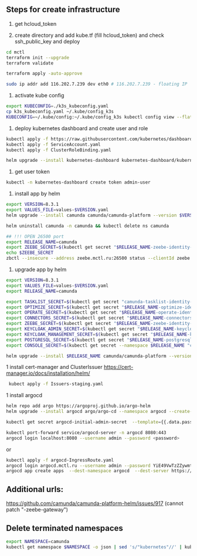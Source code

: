 ## Steps for create infrastructure

1. get hcloud_token

1. create directory and add kube.tf (fill hcloud_token) and check ssh_public_key and deploy

``` bash
cd mctl
terraform init --upgrade
terraform validate
```  

``` bash
terraform apply -auto-approve
```  

``` bash
sudo ip addr add 116.202.7.239 dev eth0 # 116.202.7.239 - floating IP
```    

1. activate kube config

``` bash
export KUBECONFIG=./k3s_kubeconfig.yaml
cp k3s_kubeconfig.yaml ~/.kube/config_k3s
KUBECONFIG=~/.kube/config:~/.kube/config_k3s kubectl config view --flatten > ~/.kube/config
```    

1. deploy kubernetes dashboard and create user and role

```bash
kubectl apply -f https://raw.githubusercontent.com/kubernetes/dashboard/v2.7.0/aio/deploy/recommended.yaml
kubectl apply -f ServiceAccount.yaml
kubectl apply -f ClusterRoleBinding.yaml
```
```bash
helm upgrade --install kubernetes-dashboard kubernetes-dashboard/kubernetes-dashboard --create-namespace --namespace kubernetes-dashboard --version 6.0.8 -f kubernetes-dashboard-values.yaml
```

1. get user token

```bash
kubectl -n kubernetes-dashboard create token admin-user
```

1. install app by helm

```bash
export VERSION=8.3.1
export VALUES_FILE=values-$VERSION.yaml
helm upgrade --install camunda camunda/camunda-platform --version $VERSION -n camunda --create-namespace -f $VALUES_FILE
```

```bash
helm uninstall camunda -n camunda && kubectl delete ns camunda
 ```

```bash
## !!! OPEN 26500 port
export RELEASE_NAME=camunda
export ZEEBE_SECRET=$(kubectl get secret "$RELEASE_NAME-zeebe-identity-secret" -o jsonpath="{.data.zeebe-secret}"   -n $RELEASE_NAME | base64 --decode)
echo $ZEEBE_SECRET
zbctl --insecure --address zeebe.mctl.ru:26500 status --clientId zeebe --clientSecret $ZEEBE_SECRET --authzUrl https://keycloak.mctl.ru/auth/realms/camunda-platform/protocol/openid-connect/token
```

1. upgrade app by helm
```bash
export VERSION=8.3.1
export VALUES_FILE=values-$VERSION.yaml
export RELEASE_NAME=camunda

export TASKLIST_SECRET=$(kubectl get secret "camunda-tasklist-identity-secret" -o jsonpath="{.data.tasklist-secret}" -n $RELEASE_NAME | base64 -d)
export OPTIMIZE_SECRET=$(kubectl get secret "$RELEASE_NAME-optimize-identity-secret" -o jsonpath="{.data.optimize-secret}"   -n $RELEASE_NAME | base64 --decode)
export OPERATE_SECRET=$(kubectl get secret "$RELEASE_NAME-operate-identity-secret" -o jsonpath="{.data.operate-secret}"   -n $RELEASE_NAME | base64 --decode)
export CONNECTORS_SECRET=$(kubectl get secret "$RELEASE_NAME-connectors-identity-secret" -o jsonpath="{.data.connectors-secret}"   -n $RELEASE_NAME | base64 --decode)
export ZEEBE_SECRET=$(kubectl get secret "$RELEASE_NAME-zeebe-identity-secret" -o jsonpath="{.data.zeebe-secret}"   -n $RELEASE_NAME | base64 --decode)
export KEYCLOAK_ADMIN_SECRET=$(kubectl get secret "$RELEASE_NAME-keycloak" -o jsonpath="{.data.admin-password}"   -n $RELEASE_NAME | base64 --decode)
export KEYCLOAK_MANAGEMENT_SECRET=$(kubectl get secret "$RELEASE_NAME-keycloak" -o jsonpath="{.data.management-password}"   -n $RELEASE_NAME | base64 --decode)
export POSTGRESQL_SECRET=$(kubectl get secret "$RELEASE_NAME-postgresql" -o jsonpath="{.data.postgres-password}"   -n $RELEASE_NAME | base64 --decode)
export CONSOLE_SECRET=$(kubectl get secret --namespace $RELEASE_NAME "camunda-console-identity-secret" -o jsonpath="{.data.console-secret}" | base64 -d)

helm upgrade --install $RELEASE_NAME camunda/camunda-platform --version $VERSION   -n $RELEASE_NAME --create-namespace --set global.identity.auth.tasklist.existingSecret=$TASKLIST_SECRET,global.identity.auth.optimize.existingSecret=$OPTIMIZE_SECRET,global.identity.auth.operate.existingSecret=$OPERATE_SECRET,global.identity.auth.console.existingSecret=$CONSOLE_SECRET,global.identity.auth.connectors.existingSecret=$CONNECTORS_SECRET,global.identity.auth.zeebe.existingSecret=$ZEEBE_SECRET -f $VALUES_FILE
```

1 install cert-manager and ClusterIssuer
https://cert-manager.io/docs/installation/helm/

```bash
 kubect apply -f Issuers-staging.yaml
 ```

1 install argocd

```bash
helm repo add argo https://argoproj.github.io/argo-helm
helm upgrade --install argocd argo/argo-cd --namespace argocd --create-namespace -f argocd-values.yaml --version 5.49.0
 ```

```bash
kubectl get secret argocd-initial-admin-secret  --template={{.data.password}}  -n argocd | base64 -d
```

```bash
kubectl port-forward service/argocd-server -n argocd 8080:443
argocd login localhost:8080 --username admin --password <password>
```
or 
```bash
kubectl apply -f argocd-IngressRoute.yaml
argocd login argocd.mctl.ru --username admin --password YiE49VwTzZZywmtB
argocd app create apps  --dest-namespace argocd  --dest-server https://kubernetes.default.svc  --repo https://github.com/mashkovd/argocdApps.git --path apps
```


## Additional urls:
https://github.com/camunda/camunda-platform-helm/issues/917 (cannot patch "<deployment-name-here>-zeebe-gateway")


## Delete terminated namespaces

```bash
export NAMESPACE=camunda
kubectl get namespace $NAMESPACE -o json | sed 's/"kubernetes"//' | kubectl replace --raw "/api/v1/namespaces/$NAMESPACE/finalize" -f -
```